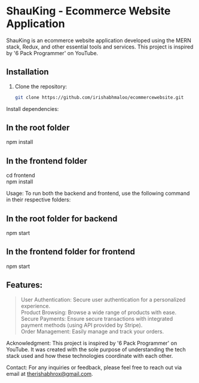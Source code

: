 # ShauKing - Ecommerce Website Application

ShauKing is an ecommerce website application developed using the MERN stack, Redux, and other essential tools and services. This project is inspired by '6 Pack Programmer' on YouTube.

## Installation

1. Clone the repository:
   ```bash
   git clone https://github.com/irishabhmaloo/ecommercewebsite.git

Install dependencies:

## In the root folder
npm install

## In the frontend folder
cd frontend  
npm install

Usage: 
To run both the backend and frontend, use the following command in their respective folders:

## In the root folder for backend
npm start

## In the frontend folder for frontend
npm start

## Features: 
> User Authentication: Secure user authentication for a personalized experience.  
> Product Browsing: Browse a wide range of products with ease.  
> Secure Payments: Ensure secure transactions with integrated payment methods (using API provided by Stripe).  
> Order Management: Easily manage and track your orders.  

Acknowledgment: 
This project is inspired by '6 Pack Programmer' on YouTube. It was created with the sole purpose of understanding the tech stack used and how these technologies coordinate with each other.  

Contact: 
For any inquiries or feedback, please feel free to reach out via email at therishabhrox@gmail.com.
